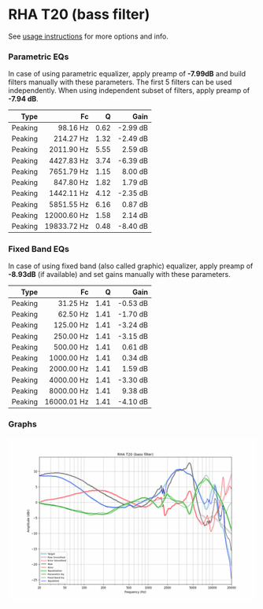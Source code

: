 # RHA T20 (bass filter)
See [usage instructions](https://github.com/jaakkopasanen/AutoEq#usage) for more options and info.

### Parametric EQs
In case of using parametric equalizer, apply preamp of **-7.99dB** and build filters manually
with these parameters. The first 5 filters can be used independently.
When using independent subset of filters, apply preamp of **-7.94 dB**.

| Type    | Fc          |    Q | Gain     |
|--------:|------------:|-----:|---------:|
| Peaking | 98.16 Hz    | 0.62 | -2.99 dB |
| Peaking | 214.27 Hz   | 1.32 | -2.49 dB |
| Peaking | 2011.90 Hz  | 5.55 | 2.59 dB  |
| Peaking | 4427.83 Hz  | 3.74 | -6.39 dB |
| Peaking | 7651.79 Hz  | 1.15 | 8.00 dB  |
| Peaking | 847.80 Hz   | 1.82 | 1.79 dB  |
| Peaking | 1442.11 Hz  | 4.12 | -2.35 dB |
| Peaking | 5851.55 Hz  | 6.16 | 0.87 dB  |
| Peaking | 12000.60 Hz | 1.58 | 2.14 dB  |
| Peaking | 19833.72 Hz | 0.48 | -8.40 dB |

### Fixed Band EQs
In case of using fixed band (also called graphic) equalizer, apply preamp of **-8.93dB**
(if available) and set gains manually with these parameters.

| Type    | Fc          |    Q | Gain     |
|--------:|------------:|-----:|---------:|
| Peaking | 31.25 Hz    | 1.41 | -0.53 dB |
| Peaking | 62.50 Hz    | 1.41 | -1.70 dB |
| Peaking | 125.00 Hz   | 1.41 | -3.24 dB |
| Peaking | 250.00 Hz   | 1.41 | -3.15 dB |
| Peaking | 500.00 Hz   | 1.41 | 0.61 dB  |
| Peaking | 1000.00 Hz  | 1.41 | 0.34 dB  |
| Peaking | 2000.00 Hz  | 1.41 | 1.59 dB  |
| Peaking | 4000.00 Hz  | 1.41 | -3.30 dB |
| Peaking | 8000.00 Hz  | 1.41 | 9.38 dB  |
| Peaking | 16000.01 Hz | 1.41 | -4.10 dB |

### Graphs
![](./RHA%20T20%20(bass%20filter).png)